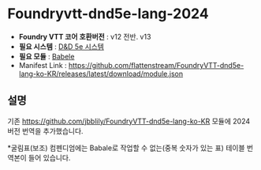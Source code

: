 # Foundryvtt-dnd5e-lang-2024

* **Foundry VTT 코어 호환버전** : v12 전반. v13
* **필요 시스템** : [D&D 5e 시스템](https://github.com/foundryvtt/dnd5e/)
* **필요 모듈** : [Babele](https://gitlab.com/riccisi/foundryvtt-babele)
* Manifest Link : https://github.com/flattenstream/FoundryVTT-dnd5e-lang-ko-KR/releases/latest/download/module.json

## 설명

기존 https://github.com/jbblily/FoundryVTT-dnd5e-lang-ko-KR 모듈에 2024버전 번역을 추가했습니다.
<p>*굴림표(보조) 컴펜디엄에는 Babale로 작업할 수 없는(중복 숫자가 있는 표) 테이블 번역본이 들어 있습니다.</p>

